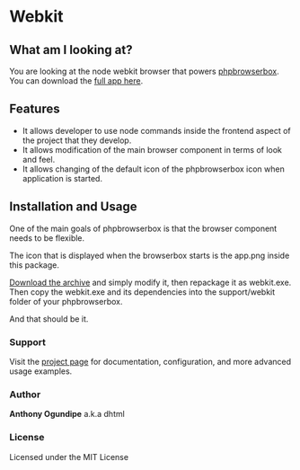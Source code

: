 # Webkit 

## What am I looking at?

You are looking at the node webkit browser that powers [phpbrowserbox](http://www.africoders.com/forum/phpbrowserbox). You can download the [full app here](https://sourceforge.net/p/phpbrowserbox/).

## Features
 * It allows developer to use node commands inside the frontend aspect of the project that they develop.
 * It allows modification of the main browser component in terms of look and feel.
 * It allows changing of the default icon of the phpbrowserbox icon when application is started.


## Installation and Usage

One of the main goals of phpbrowserbox is that the browser component needs to be flexible.

The icon that is displayed when the browserbox starts is the app.png inside this package.

[Download the archive](https://github.com/dhtml/webkit/archive/master.zip) and simply modify it, then repackage it as webkit.exe.
Then copy the webkit.exe and its dependencies into the support/webkit folder of your phpbrowserbox.

And that should be it.

### Support
Visit the [project page](http://www.africoders.com/forum/phpbrowserbox) for documentation, configuration, and more advanced usage examples. 


### Author

**Anthony Ogundipe** a.k.a dhtml


### License

Licensed under the MIT License
 